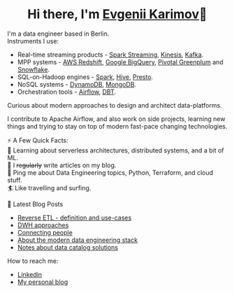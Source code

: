 <h1 align="center">Hi there, I'm <a href="https://www.karimov.berlin/" target="_blank">Evgenii Karimov</a>👋</h1>

I'm a data engineer based in Berlin.  
Instruments I use:  
- Real-time streaming products - [Spark Streaming](https://github.com/apache/spark), [Kinesis](https://aws.amazon.com/kinesis/), [Kafka](https://github.com/apache/kafka).
- MPP systems - [AWS Redshift](https://aws.amazon.com/redshift/), [Google BigQuery](https://cloud.google.com/bigquery), [Pivotal Greenplum](https://github.com/greenplum-db/gpdb) and [Snowflake](https://www.snowflake.com/).
- SQL-on-Hadoop engines - [Spark](https://github.com/apache/spark), [Hive](https://github.com/apache/hive), [Presto](https://github.com/prestodb/presto).
- NoSQL systems - [DynamoDB](https://aws.amazon.com/dynamodb/), [MongoDB](https://github.com/mongodb/mongo).
- Orchestration tools - [Airflow](https://github.com/apache/airflow), [DBT](https://github.com/dbt-labs).  

Curious about modern approaches to design and architect data-platforms.

I contribute to Apache Airflow, and also work on side projects,
learning new things and trying to stay on top of modern fast-pace changing technologies.

⚡️ A Few Quick Facts:  
🧐 Learning about serverless architectures, distributed systems, and a bit of ML.  
📝 I ~~regularly~~ write articles on my blog.  
💬 Ping me about Data Engineering topics, Python, Terraform, and cloud stuff.  
🏄 Like travelling and surfing.  

📕 Latest Blog Posts
<!-- BLOG-POST-LIST:START -->
- [Reverse ETL - definition and use-cases](https://www.karimov.berlin/writing/2021-11-18-reverse-etl/)
- [DWH approaches](https://www.karimov.berlin/writing/2021-04-30-dwh-structure-approaches/)
- [Connecting people](https://www.karimov.berlin/writing/2021-02-25-clubhouse/)
- [About the modern data engineering stack](https://www.karimov.berlin/writing/2021-02-22-modern-data-eng-stack/)
- [Notes about data catalog solutions](https://www.karimov.berlin/writing/2021-01-25-data-catalog/)
<!-- BLOG-POST-LIST:END -->

How to reach me:
- [Linkedin](https://www.linkedin.com/in/evgenii-karimov)
- [My personal blog](https://www.karimov.berlin)
